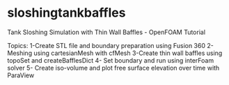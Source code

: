 # sloshingtankbaffles
Tank Sloshing Simulation with Thin Wall Baffles - OpenFOAM Tutorial

Topics:
1-Create STL file and boundary preparation using Fusion 360
2- Meshing using cartesianMesh with cfMesh
3-Create thin wall baffles using topoSet and createBafflesDict
4- Set boundary and run using interFoam solver
5- Create iso-volume and plot free surface elevation over time with ParaView
